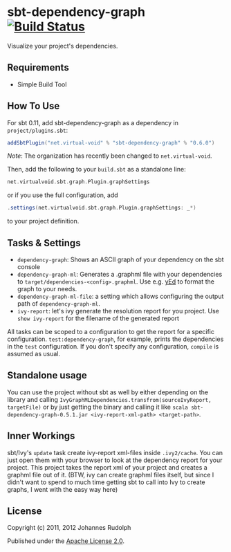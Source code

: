 sbt-dependency-graph [![Build Status](https://buildhive.cloudbees.com/job/jrudolph/job/sbt-dependency-graph/badge/icon)](https://buildhive.cloudbees.com/job/jrudolph/job/sbt-dependency-graph/)
====================

Visualize your project's dependencies.

Requirements
------------

* Simple Build Tool

How To Use
----------

For sbt 0.11, add sbt-dependency-graph as a dependency in `project/plugins.sbt`:

```scala
addSbtPlugin("net.virtual-void" % "sbt-dependency-graph" % "0.6.0")
```

*Note*: The organization has recently been changed to `net.virtual-void`.

Then, add the following to your `build.sbt` as a standalone line:

```scala
net.virtualvoid.sbt.graph.Plugin.graphSettings
```

or if you use the full configuration, add 

```scala
.settings(net.virtualvoid.sbt.graph.Plugin.graphSettings: _*)
```

to your project definition.

Tasks & Settings
----------------

 * `dependency-graph`: Shows an ASCII graph of your dependency on the sbt console
 * `dependency-graph-ml`: Generates a .graphml file with your dependencies to `target/dependencies-<config>.graphml`.
   Use e.g. [yEd](http://www.yworks.com/en/products_yed_about.html) to format the graph to your needs.
 * `dependency-graph-ml-file`: a setting which allows configuring the output path of `dependency-graph-ml`.
 * `ivy-report`: let's ivy generate the resolution report for you project. Use
   `show ivy-report` for the filename of the generated report

All tasks can be scoped to a configuration to get the report for a specific configuration. `test:dependency-graph`,
for example, prints the dependencies in the `test` configuration. If you don't specify any configuration, `compile` is
assumed as usual.

Standalone usage
----------------

You can use the project without sbt as well by either depending on the library and calling
`IvyGraphMLDependencies.transfrom(sourceIvyReport, targetFile)` or by just getting the binary
and calling it like `scala sbt-dependency-graph-0.5.1.jar <ivy-report-xml-path> <target-path>`.


Inner Workings
--------------

sbt/Ivy's `update` task create ivy-report xml-files inside `.ivy2/cache`. You can
just open them with your browser to look at the dependency report for your project.
This project takes the report xml of your project and creates a graphml file out of it. (BTW,
ivy can create graphml files itself, but since I didn't want to spend to much time getting
sbt to call into Ivy to create graphs, I went with the easy way here)

License
-------

Copyright (c) 2011, 2012 Johannes Rudolph

Published under the [Apache License 2.0](http://en.wikipedia.org/wiki/Apache_license).